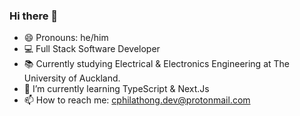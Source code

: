 ### Hi there 👋

- 😄 Pronouns: he/him
- 💻 Full Stack Software Developer 
- 📚 Currently studying Electrical & Electronics Engineering at The University of Auckland.
- 🌱 I’m currently learning TypeScript & Next.Js
- 📫 How to reach me: cphilathong.dev@protonmail.com

